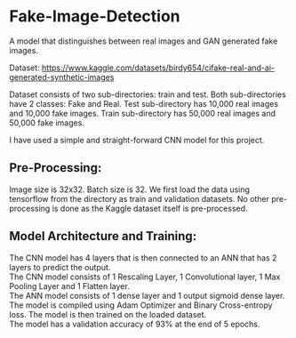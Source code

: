 # Fake-Image-Detection
A model that distinguishes between real images and GAN generated fake images.  

Dataset: https://www.kaggle.com/datasets/birdy654/cifake-real-and-ai-generated-synthetic-images  

Dataset consists of two sub-directories: train and test. Both sub-directories have 2 classes: Fake and Real. Test sub-directory has 10,000 real images and 10,000 fake images. Train sub-directory has 50,000 real images and 50,000 fake images.

I have used a simple and straight-forward CNN model for this project.
## Pre-Processing:
Image size is 32x32. Batch size is 32.
We first load the data using tensorflow from the directory as train and validation datasets. No other pre-processing is done as the Kaggle dataset itself is pre-processed.  

## Model Architecture and Training:
The CNN model has 4 layers that is then connected to an ANN that has 2 layers to predict the output.  
The CNN model consists of 1 Rescaling Layer, 1 Convolutional layer, 1 Max Pooling Layer and 1 Flatten layer.  
The ANN model consists of 1 dense layer and 1 output sigmoid dense layer.  
The model is compiled using Adam Optimizer and Binary Cross-entropy loss. The model is then trained on the loaded dataset.  
The model has a validation accuracy of 93% at the end of 5 epochs.
